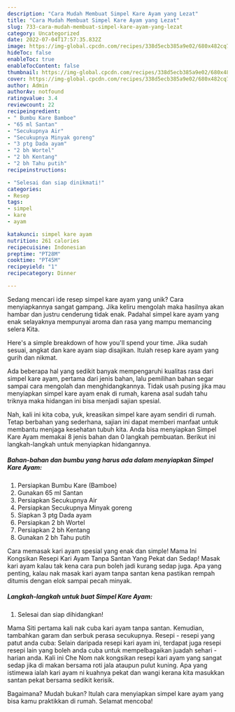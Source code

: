 ```yaml
---
description: "Cara Mudah Membuat Simpel Kare Ayam yang Lezat"
title: "Cara Mudah Membuat Simpel Kare Ayam yang Lezat"
slug: 733-cara-mudah-membuat-simpel-kare-ayam-yang-lezat
category: Uncategorized
date: 2022-07-04T17:57:35.832Z
image: https://img-global.cpcdn.com/recipes/338d5ecb385a9e02/680x482cq70/simpel-kare-ayam-foto-resep-utama.jpg
hideToc: false
enableToc: true
enableTocContent: false
thumbnail: https://img-global.cpcdn.com/recipes/338d5ecb385a9e02/680x482cq70/simpel-kare-ayam-foto-resep-utama.jpg
cover: https://img-global.cpcdn.com/recipes/338d5ecb385a9e02/680x482cq70/simpel-kare-ayam-foto-resep-utama.jpg
author: Admin
authorAv: notfound
ratingvalue: 3.4
reviewcount: 22
recipeingredient:
- " Bumbu Kare Bamboe"
- "65 ml Santan"
- "Secukupnya Air"
- "Secukupnya Minyak goreng"
- "3 ptg Dada ayam"
- "2 bh Wortel"
- "2 bh Kentang"
- "2 bh Tahu putih"
recipeinstructions:

- "Selesai dan siap dinikmati!"
categories:
- Resep
tags:
- simpel
- kare
- ayam

katakunci: simpel kare ayam 
nutrition: 261 calories
recipecuisine: Indonesian
preptime: "PT28M"
cooktime: "PT45M"
recipeyield: "1"
recipecategory: Dinner

---
```





Sedang mencari ide resep simpel kare ayam yang unik? Cara menyiapkannya sangat gampang. Jika keliru mengolah maka hasilnya akan hambar dan justru cenderung tidak enak. Padahal simpel kare ayam yang enak selayaknya mempunyai aroma dan rasa yang mampu memancing selera Kita.





Here&#39;s a simple breakdown of how you&#39;ll spend your time. Jika sudah sesuai, angkat dan kare ayam siap disajikan. Itulah resep kare ayam yang gurih dan nikmat.

Ada beberapa hal yang sedikit banyak mempengaruhi kualitas rasa dari simpel kare ayam, pertama dari jenis bahan, lalu pemilihan bahan segar sampai cara mengolah dan menghidangkannya. Tidak usah pusing jika mau menyiapkan simpel kare ayam enak di rumah, karena asal sudah tahu triknya maka hidangan ini bisa menjadi sajian spesial.






Nah, kali ini kita coba, yuk, kreasikan simpel kare ayam sendiri di rumah. Tetap berbahan yang sederhana, sajian ini dapat memberi manfaat untuk membantu menjaga kesehatan tubuh kita. Anda bisa menyiapkan Simpel Kare Ayam memakai 8 jenis bahan dan 0 langkah pembuatan. Berikut ini langkah-langkah untuk menyiapkan hidangannya.

<!--inarticleads1-->

##### Bahan-bahan dan bumbu yang harus ada dalam menyiapkan Simpel Kare Ayam:

1. Persiapkan  Bumbu Kare (Bamboe)
1. Gunakan 65 ml Santan
1. Persiapkan Secukupnya Air
1. Persiapkan Secukupnya Minyak goreng
1. Siapkan 3 ptg Dada ayam
1. Persiapkan 2 bh Wortel
1. Persiapkan 2 bh Kentang
1. Gunakan 2 bh Tahu putih


Cara memasak kari ayam spesial yang enak dan simple! Mama Ini Kongsikan Resepi Kari Ayam Tanpa Santan Yang Pekat dan Sedap! Masak kari ayam kalau tak kena cara pun boleh jadi kurang sedap juga. Apa yang penting, kalau nak masak kari ayam tanpa santan kena pastikan rempah ditumis dengan elok sampai pecah minyak. 

<!--inarticleads2-->

##### Langkah-langkah untuk buat Simpel Kare Ayam:


1. Selesai dan siap dihidangkan!

Mama Siti pertama kali nak cuba kari ayam tanpa santan. Kemudian, tambahkan garam dan serbuk perasa secukupnya. Resepi - resepi yang patut anda cuba: Selain daripada resepi kari ayam ini, terdapat juga resepi resepi lain yang boleh anda cuba untuk mempelbagaikan juadah sehari - harian anda. Kali ini Che Nom nak kongsikan resepi kari ayam yang sangat sedap jika di makan bersama roti jala ataupun pulut kuning. Apa yang istimewa ialah kari ayam ni kuahnya pekat dan wangi kerana kita masukkan santan pekat bersama sedikit kerisik. 

Bagaimana? Mudah bukan? Itulah cara menyiapkan simpel kare ayam yang bisa kamu praktikkan di rumah. Selamat mencoba!
